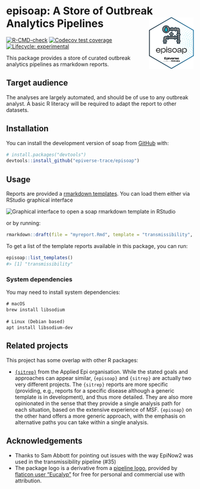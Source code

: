 
<!-- README.md is generated from README.Rmd. Please edit that file -->

# episoap: A Store of Outbreak Analytics Pipelines <img src="man/figures/logo.svg" align="right" width="120" />

<!-- badges: start -->

[![R-CMD-check](https://github.com/epiverse-trace/episoap/actions/workflows/R-CMD-check.yaml/badge.svg)](https://github.com/epiverse-trace/episoap/actions/workflows/R-CMD-check.yaml)
[![Codecov test
coverage](https://codecov.io/gh/epiverse-trace/episoap/branch/main/graph/badge.svg)](https://app.codecov.io/gh/epiverse-trace/episoap?branch=main)
[![Lifecycle:
experimental](https://img.shields.io/badge/lifecycle-experimental-orange.svg)](https://lifecycle.r-lib.org/articles/stages.html#experimental)
<!-- badges: end -->

This package provides a store of curated outbreak analytics pipelines as
rmarkdown reports.

## Target audience

The analyses are largely automated, and should be of use to any outbreak
analyst. A basic R literacy will be required to adapt the report to
other datasets.

## Installation

You can install the development version of soap from
[GitHub](https://github.com/) with:

``` r
# install.packages("devtools")
devtools::install_github("epiverse-trace/episoap")
```

## Usage

Reports are provided a [rmarkdown
templates](https://rstudio.github.io/rstudio-extensions/rmarkdown_templates.html).
You can load them either via RStudio graphical interface

![Graphical interface to open a soap rmarkdown template in
RStudio](man/figures/template_rstudio.png)

or by running:

``` r
rmarkdown::draft(file = "myreport.Rmd", template = "transmissibility", package = "episoap")
```

To get a list of the template reports available in this package, you can
run:

``` r
episoap::list_templates()
#> [1] "transmissibility"
```

### System dependencies

You may need to install system dependencies:

```
# macOS
brew install libsodium

# Linux (Debian based)
apt install libsodium-dev
```

## Related projects

This project has some overlap with other R packages:

- [`{sitrep}`](https://github.com/R4EPI/sitrep) from the Applied Epi
  organisation. While the stated goals and approaches can appear
  similar, `{episoap}` and `{sitrep}` are actually two very different
  projects. The `{sitrep}` reports are more specific (providing, e.g.,
  reports for a specific disease although a generic template is in
  development), and thus more detailed. They are also more opinionated
  in the sense that they provide a single analysis path for each
  situation, based on the extensive experience of MSF. `{episoap}` on
  the other hand offers a more generic approach, with the emphasis on
  alternative paths you can take within a single analysis.

## Acknowledgements

- Thanks to Sam Abbott for pointing out issues with the way EpiNow2 was
  used in the transmissibility pipeline (#35)
- The package logo is a derivative from a [pipeline
  logo](https://www.flaticon.com/free-icon/pipeline_2082696), provided
  by [flaticon user “Eucalyp”](https://www.flaticon.com/authors/eucalyp)
  for free for personal and commercial use with attribution.
